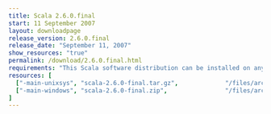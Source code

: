```yaml
---
title: Scala 2.6.0.final
start: 11 September 2007
layout: downloadpage
release_version: 2.6.0.final
release_date: "September 11, 2007"
show_resources: "true"
permalink: /download/2.6.0.final.html
requirements: "This Scala software distribution can be installed on any Unix-like or Windows system. It requires the Java runtime version 1.6 or later, which can be downloaded <a href='http://www.java.com/'>here</a>."
resources: [
  ["-main-unixsys", "scala-2.6.0-final.tar.gz",             "/files/archive/scala-2.6.0-final.tar.gz",                "Mac OS X, Unix, Cygwin",  "13 MB"],
  ["-main-windows", "scala-2.6.0-final.zip",                "/files/archive/scala-2.6.0-final.zip",                   "Windows",                 "15 MB"]
]
---
```




